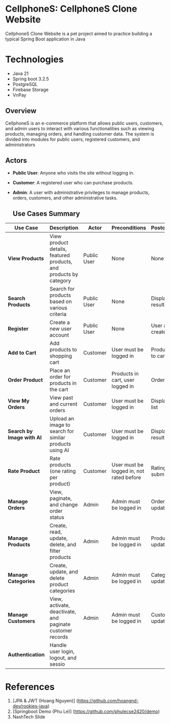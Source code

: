 # CellphoneS: CellphoneS Clone Website

CellphoneS Clone Website is a pet project aimed to practice building a typical Spring Boot application in Java


# Technologies
- Java 21
- Spring boot 3.2.5
- PostgreSQL
- Firebase Storage
- VnPay

## Overview

CellphoneS is an e-commerce platform that allows public users, customers, and admin users to interact with various functionalities such as viewing products, managing orders, and handling customer data. The system is divided into modules for public users, registered customers, and administrators

## Actors

- **Public User**: Anyone who visits the site without logging in.
- **Customer**: A registered user who can purchase products.
- **Admin**: A user with administrative privileges to manage products, orders, customers, and other administrative tasks.

  ## Use Cases Summary

| Use Case              | Description                                                             | Actor        | Preconditions                   | Postconditions                     |
|-----------------------|-------------------------------------------------------------------------|--------------|----------------------------------|------------------------------------|
| **View Products**     | View product details, featured products, and products by category       | Public User  | None                             | None                               |
| **Search Products**   | Search for products based on various criteria                           | Public User  | None                             | Display search results             |
| **Register**          | Create a new user account                                               | Public User  | None                             | User account created               |
| **Add to Cart**       | Add products to shopping cart                                           | Customer     | User must be logged in           | Product added to cart              |
| **Order Product**     | Place an order for products in the cart                                 | Customer     | Products in cart, user logged in | Order placed                       |
| **View My Orders**    | View past and current orders                                            | Customer     | User must be logged in           | Display order list                 |
| **Search by Image with AI** | Upload an image to search for similar products using AI           | Customer     | User must be logged in           | Display search results             |
| **Rate Product**      | Rate products (one rating per product)                                  | Customer     | User must be logged in, not rated before | Rating submitted           |
| **Manage Orders**     | View, paginate, and change order status                                 | Admin        | Admin must be logged in          | Order statuses updated             |
| **Manage Products**   | Create, read, update, delete, and filter products                       | Admin        | Admin must be logged in          | Product list updated               |
| **Manage Categories** | Create, update, and delete product categories                           | Admin        | Admin must be logged in          | Category list updated              |
| **Manage Customers**  | View, activate, deactivate, and paginate customer records               | Admin        | Admin must be logged in          | Customer list updated              |
| **Authentication**    | Handle user login, logout, and sessio

# References
1. [JPA & JWT (Hoang Nguyen)] (https://github.com/hoangnd-dev/rookies-java)
2. [Springboot Demo (Phu Le)] (https://github.com/phulecse2420/demo)
3. NashTech Slide
